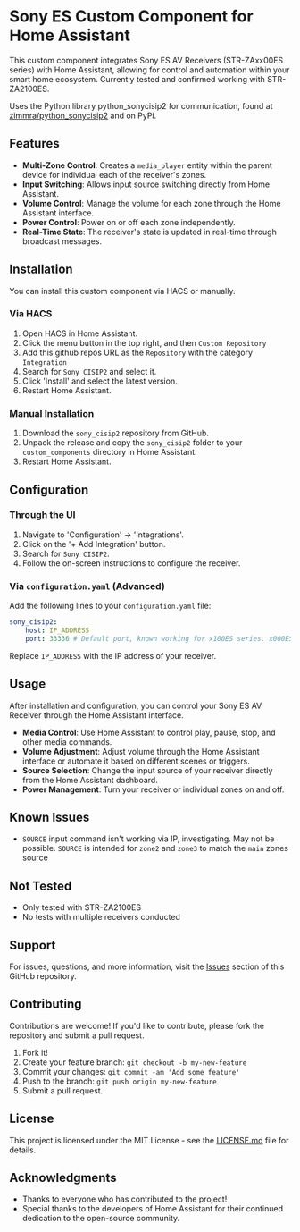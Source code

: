 # Sony ES Custom Component for Home Assistant

This custom component integrates Sony ES AV Receivers (STR-ZAxx00ES series) with Home Assistant, allowing for control and automation within your smart home ecosystem. Currently tested and confirmed working with STR-ZA2100ES.

Uses the Python library python_sonycisip2 for communication, found at [zimmra/python_sonycisip2](https://github.com/zimmra/python_sonycisip2) and on PyPi.

## Features

- **Multi-Zone Control**: Creates a `media_player` entity within the parent device for individual each of the receiver's zones.
- **Input Switching**: Allows input source switching directly from Home Assistant.
- **Volume Control**: Manage the volume for each zone through the Home Assistant interface.
- **Power Control**: Power on or off each zone independently.
- **Real-Time State**: The receiver's state is updated in real-time through broadcast messages.

## Installation

You can install this custom component via HACS or manually. 

### Via HACS

1. Open HACS in Home Assistant.
2. Click the menu button in the top right, and then `Custom Repository`
3. Add this github repos URL as the `Repository` with the category `Integration`
4. Search for `Sony CISIP2` and select it.
5. Click 'Install' and select the latest version.
6. Restart Home Assistant.

### Manual Installation

1. Download the `sony_cisip2` repository from GitHub.
2. Unpack the release and copy the `sony_cisip2` folder to your `custom_components` directory in Home Assistant.
3. Restart Home Assistant.

## Configuration

### Through the UI

1. Navigate to 'Configuration' -> 'Integrations'.
2. Click on the '+ Add Integration' button.
3. Search for `Sony CISIP2`.
4. Follow the on-screen instructions to configure the receiver.

### Via `configuration.yaml` (Advanced)

Add the following lines to your `configuration.yaml` file:

```yaml
sony_cisip2:
    host: IP_ADDRESS
    port: 33336 # Default port, known working for x100ES series. x000ES series may need port 33335
```

Replace `IP_ADDRESS` with the IP address of your receiver.

## Usage

After installation and configuration, you can control your Sony ES AV Receiver through the Home Assistant interface.

- **Media Control**: Use Home Assistant to control play, pause, stop, and other media commands.
- **Volume Adjustment**: Adjust volume through the Home Assistant interface or automate it based on different scenes or triggers.
- **Source Selection**: Change the input source of your receiver directly from the Home Assistant dashboard.
- **Power Management**: Turn your receiver or individual zones on and off.

## Known Issues

- `SOURCE` input command isn't working via IP, investigating. May not be possible. `SOURCE` is intended for `zone2` and `zone3` to match the `main` zones source

## Not Tested

- Only tested with STR-ZA2100ES
- No tests with multiple receivers conducted

## Support

For issues, questions, and more information, visit the [Issues](https://github.com/zimmra/sony_cisip2/issues) section of this GitHub repository.

## Contributing

Contributions are welcome! If you'd like to contribute, please fork the repository and submit a pull request.

1. Fork it!
2. Create your feature branch: `git checkout -b my-new-feature`
3. Commit your changes: `git commit -am 'Add some feature'`
4. Push to the branch: `git push origin my-new-feature`
5. Submit a pull request.

## License

This project is licensed under the MIT License - see the [LICENSE.md](LICENSE.md) file for details.

## Acknowledgments

- Thanks to everyone who has contributed to the project!
- Special thanks to the developers of Home Assistant for their continued dedication to the open-source community.
